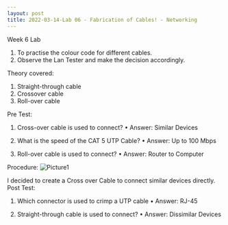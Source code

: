 ```yaml
---
layout: post
title: 2022-03-14-Lab 06 - Fabrication of Cables! - Networking
---
```

Week 6 Lab

1) To practise the colour code for different cables.
2) Observe the Lan Tester and make the decision accordingly.

Theory covered:
1) Straight-through cable 
2) Crossover cable 
3) Roll-over cable

Pre Test:

1) Cross-over cable is used to connect?
•	Answer: Similar Devices

2) What is the speed of the CAT 5 UTP Cable?
•	Answer: Up to 100 Mbps

3) Roll-over cable is used to connect?
•	Answer: Router to Computer


Procedure: 
![Picture1](https://user-images.githubusercontent.com/98490306/158263910-31c08abb-6518-453e-b5f1-2357a802a464.png)

 

I decided to create a Cross over Cable to connect similar devices directly.
Post Test: 

1) Which connector is used to crimp a UTP cable
•	Answer: RJ-45

2) Straight-through cable is used to connect?
•	Answer: Dissimilar Devices


